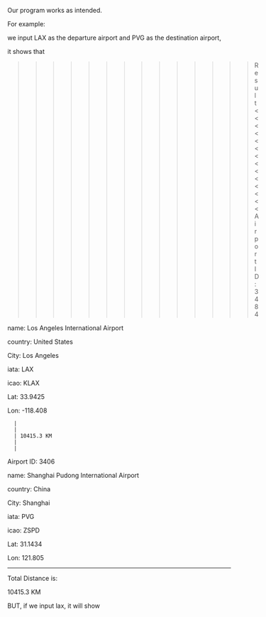 Our program works as intended.

For example:

we input LAX as the departure airport and PVG as the destination airport,

it shows that

>>>>>>>>>>>>>>Result<<<<<<<<<<<<<<
Airport ID: 3484

name: Los Angeles International Airport

country: United States

City: Los Angeles

iata: LAX

icao: KLAX

Lat: 33.9425

Lon: -118.408

      |
      |
      | 10415.3 KM
      |
      |
      
Airport ID: 3406

name: Shanghai Pudong International Airport

country: China

City: Shanghai

iata: PVG

icao: ZSPD

Lat: 31.1434

Lon: 121.805

-------------------------------
Total Distance is:  

10415.3 KM 

BUT, if we input lax, it will show



